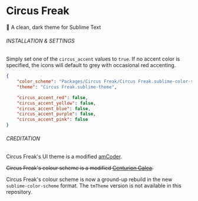 # Circus Freak
📖 A clean, dark theme for Sublime Text

###### INSTALLATION & SETTINGS

Simply set one of the ```circus_accent``` values to ```true```. If no accent color is specified, the icons will default to grey with occasional red accenting.

```json
{
	"color_scheme": "Packages/Circus Freak/Circus Freak.sublime-color-scheme",
	"theme": "Circus Freak.sublime-theme",

	"circus_accent_red": false,
	"circus_accent_yellow": false,
	"circus_accent_blue": false,
	"circus_accent_purple": false,
	"circus_accent_pink": false
}
```
###### CREDITATION
Circus Freak's UI theme is a modified [amCoder](https://packagecontrol.io/packages/Theme%20-%20amCoder).

~~Circus Freak's colour scheme is a modified [Centurion Galea](https://packagecontrol.io/packages/Theme%20-%20Centurion).~~

Circus Freak's colour scheme is now a ground-up rebuild in the new ```sublime-color-scheme``` format.  The ```tmTheme``` version is not available in this repository.